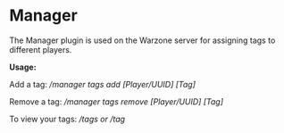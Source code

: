 # Manager

The Manager plugin is used on the Warzone server for assigning tags to different players.

**Usage:**

Add a tag: */manager tags add [Player/UUID] [Tag]*

Remove a tag: */manager tags remove [Player/UUID] [Tag]*

To view your tags: */tags or /tag*
